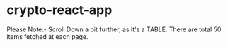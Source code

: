 # crypto-react-app

Please Note:- Scroll Down a bit further, as it's a TABLE. There are total 50 items fetched at each page. 
